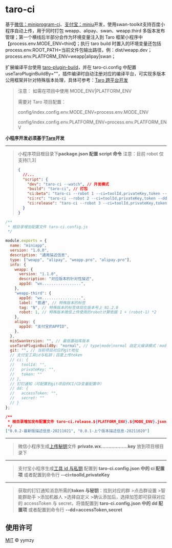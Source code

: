 # taro-ci

基于[微信：miniprogram-ci](https://developers.weixin.qq.com/miniprogram/dev/devtools/ci.html)、[支付宝：miniu](https://opendocs.alipay.com/mini/miniu/command-intro)开发，使用swan-toolkit支持百度小程序自动上传，用于同时打包 weapp、alipay、swan、weapp.third 多版本发布管理；第一个横线后半部分会作为环境变量注入到 Taro 框架小程序中【process.env.MODE_ENV=third】；执行 taro build 时置入的环境变量还包括 process.env.ROOT_PATH=当前文件包输出路径，例：dist/weapp.dev；process.env.PLATFORM_ENV=weapp|alipay|swan；

扩展编译平台使用 [taro-plugin-build](https://www.npmjs.com/package/taro-plugin-build)，并在 taro-ci.config 中配置 useTaroPluginBuildBy=""，插件编译时自动注册对应的编译平台，可实现多版本公用框架并针对特殊版本处理，具体可参考：[Taro 跨平台开发](https://taro-docs.jd.com/taro/docs/2.x/envs)

> 注意： 如需在项目中使用 MODE_ENV|PLATFORM_ENV
>
> 需要对 Taro 项目配置：
>
> config/index.config.env.MODE_ENV=process.env.MODE_ENV
>
> config/index.config.env.PLATFORM_ENV=process.env.PLATFORM_ENV

**小程序开发必须基于[Taro](https://taro-docs.jd.com/)开发**

---

> 小程序项目根目录下**package.json 配置 script 命令** 注意：目前 robot 仅支持[1,3]
>
> ```json
> {
>   //...
>   "script": {
>     "dev": "taro-ci --watch", // 开发模式
>     "build": "taro-ci", // 打包
>     "ci:beta": "taro-ci --robot 1 --ci=toolId,privateKey,token --dd=accessToken,secret", // 发布 - 体验版
>     "ci:rc": "taro-ci --robot 2 --ci=toolId,privateKey,token --dd=accessToken,secret", // 发布 - 候选版
>     "ci:release": "taro-ci --robot 3 --ci=toolId,privateKey,token --dd=accessToken,secret" // 发布 - 正式版
>   }
> }
> ```

```js
/**
 * 根目录增加配置文件 taro-ci.config.js
 */

module.exports = {
  name: "miniapp",
  version: "1.0.0",
  description: "通用描述信息",
  type: ["weapp", "alipay", "weapp.pro", "alipay.pro"],
  info: {
    weapp: {
      version: "1.1.0",
      description: "对应版本的针对性描述",
      appId: "wx.................",
    },
    "weapp-third": {
      appId: "wx.................",
      label: "普通", // 特殊版本的标签
      tag: "N", // 特殊版本的标签体现在版本号上 N1.2.0
      robot: 1, // 特殊版本微信上传使用的robot计算依据 1 + (robot-1) *2
    },
    alipay: {
      appId: "支付宝的APPID",
    },
  },
  minSwanVersion: "", // 最低基础库版本
  useTaroPluginBuildBy: "normal", // type|mode|normal 自定义编译模式：mode - 按照MODE_ENV对应编译，type - 按照传入的全指令编译
  git: "", // 当前项目对应的git地址
  // 支付宝工具id与私钥；百度上传token
  // ci: {
  //   toolId: "",
  //   privateKey: "",
  //   token: ""
  // },
  // 钉钉通知（可配置到git项目的CI/CD变量配置中）
  // dd: {
  //   accessToken: "",
  //   secret: ""
  // }
};
```

```json
/**
 * 根目录增加发布配置文件 taro-ci.release.${PLATFORM_ENV}.${MODE_ENV}.json
 */
["0.0.2-最新版描述信息-20211021", "0.0.1-上个版本描述信息-20211020"]
```

---

> 微信小程序生成[上传秘钥](https://developers.weixin.qq.com/miniprogram/dev/devtools/ci.html)文件 **private.wx..................key** 放到项目根目录下

---

> 支付宝小程序生成[工具 id 与私钥](https://opendocs.alipay.com/mini/miniu/command-intro#%E5%88%9D%E5%A7%8B%E5%8C%96%E9%85%8D%E7%BD%AE) 配置到 **taro-ci.config.json 中的 ci 配置项** 或者配置到命令行 **--ci=toolId,privateKey**

---

> 获取的钉钉通知消息所需的**token 与秘钥**：找到对应的群 >点击群设置 >智能群助手 >添加机器人 >选择自定义 >确认添加后，选择加签即可获得对应的 accessToken 与 secret，将值配置到 **taro-ci.config.json 中的 dd 配置项** 或者配置到命令行 **--dd=accessToken,secret**

## 使用许可

[MIT](LICENSE) © yymzy
